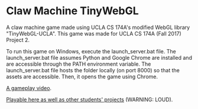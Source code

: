# Claw Machine TinyWebGL
A claw machine game made using UCLA CS 174A's modified WebGL library "TinyWebGL-UCLA". This game was made for UCLA CS 174A (Fall 2017) Project 2.

To run this game on Windows, execute the launch_server.bat file.
The launch_server.bat file assumes Python and Google Chrome are installed and are accessible through the PATH environment variable.
The launch_server.bat file hosts the folder locally (on port 8000) so that the assets are accessible.
Then, it opens the game using Chrome.

[A gameplay video](https://www.youtube.com/watch?v=JT3nubNnHVs&feature=youtu.be).

[Playable here as well as other students' projects](http://web.cs.ucla.edu/~dt/courses/CS174A/animations/assignment2-best-17f/?5) (WARNING: LOUD).

